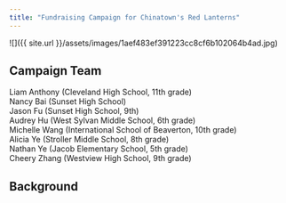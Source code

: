 ```yaml
---
title: "Fundraising Campaign for Chinatown's Red Lanterns"
---
```


![]({{ site.url }}/assets/images/1aef483ef391223cc8cf6b102064b4ad.jpg)

## Campaign Team

Liam Anthony (Cleveland High School, 11th grade)  
Nancy Bai (Sunset High School)  
Jason Fu (Sunset High School, 9th)  
Audrey Hu (West Sylvan Middle School, 6th grade)  
Michelle Wang (International School of Beaverton, 10th grade)  
Alicia Ye (Stroller Middle School, 8th grade)  
Nathan Ye (Jacob Elementary School, 5th grade)  
Cheery Zhang (Westview High School, 9th grade)  

## Background 
